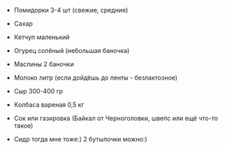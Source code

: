 - Помидорки 3-4 шт (свежие, средние)

- Сахар
- Кетчуп маленький 
- Огурец солёный (небольшая баночка)
- Маслины 2 баночки
- Молоко литр (если дойдёшь до ленты - безлактозное)
- Сыр 300-400 гр
- Колбаса вареная 0,5 кг 

  

- Сок или газировка (Байкал от Черноголовки, швепс или ещё что-то такое)
- Сидр тогда мне тоже:) 2 бутылочки можно:)